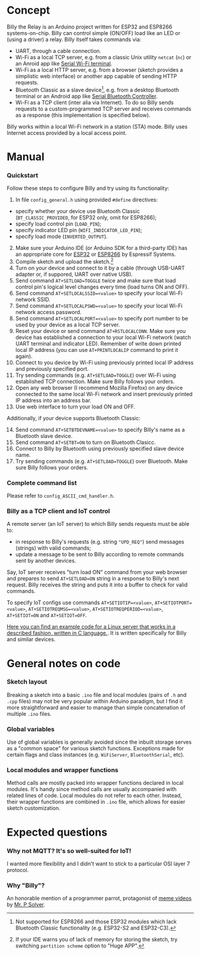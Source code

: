 # Concept

Billy the Relay is an Arduino project written for ESP32 and ESP8266 systems-on-chip. Billy can control simple (ON/OFF) load like an LED or (using a driver) a relay.
Billy itself takes commands via:
- UART, through a cable connection.
- Wi-Fi as a local TCP server, e.g. from a classic Unix utility `netcat` (`nc`) or an Anroid app like [Serial Wi-Fi terminal](https://serial-wifi-terminal.en.softonic.com/android).   
- Wi-Fi as a local HTTP server, e.g. from a browser (sketch provides a simplistic web interface) or another app capable of sending HTTP requests.
- Bluetooth Classic as a slave device[^1], e.g. from a desktop Bluetooth terminal or an Android app like [Serial Bluetooth Controller](https://bluetooth-serial-controller.en.softonic.com/android).
- Wi-Fi as a TCP client (inter alia via Internet). To do so Billy sends requests to a custom-programmed TCP server and receives commands as a response (this implementation is specified below).

Billy works within a local Wi-Fi network in a station (STA) mode. Billy uses Internet access provided by a local access point.

# Manual
### Quickstart
Follow these steps to configure Billy and try using its functionality:
1. In file `config_general.h` using provided `#define` directives:
- specify whether your device use Bluetooth Classic (`BT_CLASSIC_PROVIDED`, for ESP32 only, omit for ESP8266);
- specify load control pin (`LOAD_PIN`);
- specify indicator LED pin (`WIFI_INDICATOR_LED_PIN`);
- specify load mode (`INVERTED_OUTPUT`).
2. Make sure your Arduino IDE (or Arduino SDK for a third-party IDE) has an appropriate core for [ESP32](https://github.com/espressif/arduino-esp32) or [ESP8266](https://github.com/esp8266/Arduino) by Espressif Systems.
3. Compile sketch and upload the sketch.[^2]
4. Turn on your device and connect to it by a cable (through USB-UART adapter or, if suppored, UART over native USB).
5. Send command `AT+SETLOAD=TOGGLE` twice and make sure that load control pin's logical level changes every time (load turns ON and OFF).
6. Send command `AT+SETLOCALSSID=<value>` to specify your local Wi-Fi network SSID.
7. Send command `AT+SETLOCALPSWD=<value>` to specify your local Wi-Fi network access password.
8. Send command `AT+SETLOCALPORT=<value>` to specify port number to be used by your device as a local TCP server.
9. Reset your device or send command `AT+RSTLOCALCONN`. Make sure you device has established a connection to your local Wi-Fi network (watch UART terminal and indicator LED). Remember of write down printed local IP address (you can use `AT+PRINTLOCALIP` command to print it again).
10. Connect to you device by Wi-Fi using previously printed local IP address and previously specified port.
11. Try sending commands (e.g. `AT+SETLOAD=TOGGLE`) over Wi-Fi using established TCP connection. Make sure Billy follows your orders.
12. Open any web browser (I recommend Mozilla Firefox) on any device connected to the same local Wi-Fi network and insert previously printed IP address into an address bar.
13. Use web interface to turn your load ON and OFF.

Additionally, if your device supports Bluetooth Classic:

14. Send command `AT+SETBTDEVNAME=<value>` to specify Billy's name as a Bluetooth slave device.
15. Send command `AT+SETBT=ON` to turn on Bluetooth Clasicc.
16. Connect to Billy by Bluetooth using previously specified slave device name.
17. Try sending commands (e.g. `AT+SETLOAD=TOGGLE`) over Bluetooth. Make sure Billy follows your orders.

### Complete command list
Please refer to `config_ASCII_cmd_handler.h`.

### Billy as a TCP client and IoT control
A remote server (an IoT server) to which Billy sends requests must be able to:
- in response to Billy's requests (e.g. string `"UPD_REQ"`) send messages (strings) with valid commands;
- update a message to be sent to Billy according to remote commands sent by another devices.

Say, IoT server receives "turn load ON" command from your web browser and prepares to send `AT+SETLOAD=ON` string in a response to Billy's next request. Billy receives the string and puts it into a buffer to check for valid commands.

To specify IoT configs use commands `AT+SETIOTIP=<value>`, `AT+SETIOTPORT=<value>`, `AT+SETIOTREQMSG=<value>`, `AT+SETIOTREQPERIOD=<value>`, `AT+SETIOT=ON` and `AT+SETIOT=OFF`.

[Here you can find an example code for a Linux server that works in a described fashion, written in C language.](https://github.com/ErlingSigurdson/server0451/tree/main). It is written specifically for Billy and similar devices.

# General notes on code
### Sketch layout
Breaking a sketch into a basic `.ino` file and local modules (pairs of `.h` and `.cpp` files) may not be very popular within Arduino paradigm, but I find it more straightforward and easier to manage than simple concatenation of multiple `.ino` files.  

### Global variables
Use of global variables is generally avoided since the inbuilt storage serves as a "common space" for various sketch functions. Exceptions made for certain flags and class instances (e.g. `WiFiServer`, `BluetoothSerial`, etc).

### Local modules and wrapper functions
Method calls are mostly packed into wrapper functions declared in local modules. It's handy since method calls are usually accompanied with related lines of code.
Local modules do not refer to each other. Instead, their wrapper functions are combined in `.ino` file, which allows for easier sketch customization.

# Expected questions
### Why not MQTT? It's so well-suited for IoT!
I wanted more flexibility and I didn't want to stick to a particular OSI layer 7 protocol.

### Why "Billy"?
An honorable mention of a programmer parrot, protagonist of [meme videos](https://www.youtube.com/watch?v=0MhVkKHYUAY&list=PLkdGijFCNuVmu35l6EJxdvsvf7xj4EQVf&index=21) by [Mr. P Solver](https://www.youtube.com/c/mrpsolver).

[^1]: Not supported for ESP8266 and those ESP32 modules which lack Bluetooth Classic functionality (e.g. ESP32-S2 and ESP32-C3).
[^2]: If your IDE warns you of lack of memory for storing the sketch, try switching `partition scheme` option to "Huge APP".

